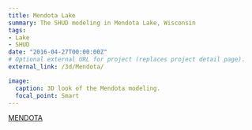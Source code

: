 ```yaml
---
title: Mendota Lake
summary: The SHUD modeling in Mendota Lake, Wisconsin
tags:
- Lake
- SHUD
date: "2016-04-27T00:00:00Z"
# Optional external URL for project (replaces project detail page).
external_link: /3d/Mendota/

image:
  caption: 3D look of the Mendota modeling.
  focal_point: Smart
---
```


[MENDOTA](/3d/Mendota/)

